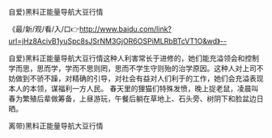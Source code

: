 自爱)黑料正能量导航大豆行情

《最/新/观/看/入/口👉http://www.baidu.com/link?url=jHz8AcivB1yuSpc8sJSrNM3GjOR6OSPiMLRbBTcVT1O&wd》--

自爱)黑料正能量导航大豆行情这种人利害常长于进修的，她们能充溢领会和控制学而思，思而学，学而不思则罔，思而不学生守则殆的治学原因。这种人对上司不妨做到不骄不躁，对精确的引导，对社会有益对人们利于的工作，她们会充溢表现本人的本领，谋福利一方人民。
春天里的狸猫们特殊发愤，晚上捉老鼠，凌晨叫春为繁殖后辈做筹备，上昼游玩，午餐后躺在草地上、石头旁、树阴下和脸盆边日晒。





离带)黑料正能量导航大豆行情
